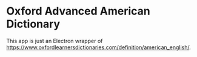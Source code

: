 # Oxford Advanced American Dictionary

This app is just an Electron wrapper of https://www.oxfordlearnersdictionaries.com/definition/american_english/.
